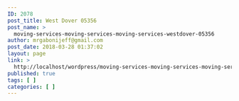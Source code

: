 ```yaml
---
ID: 2078
post_title: West Dover 05356
post_name: >
  moving-services-moving-services-moving-services-westdover-05356
author: mrgabonijeff@gmail.com
post_date: 2018-03-28 01:37:02
layout: page
link: >
  http://localhost/wordpress/moving-services-moving-services-moving-services-westdover-05356/
published: true
tags: [ ]
categories: [ ]
---
```

